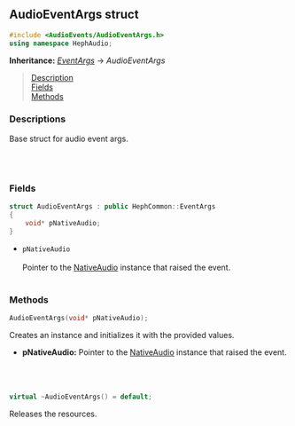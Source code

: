 ## AudioEventArgs struct
```c++
#include <AudioEvents/AudioEventArgs.h>
using namespace HephAudio;
```
**Inheritance:** *[EventArgs](/docs/HephCommon/EventArgs.md)* -> *AudioEventArgs*

> [Description](#description)<br>
[Fields](#fields)<br>
[Methods](#methods)


### Descriptions
Base struct for audio event args.

<br><br>


### Fields

```c++
struct AudioEventArgs : public HephCommon::EventArgs
{
    void* pNativeAudio;
}
```

- ``pNativeAudio``
<br><br>
Pointer to the [NativeAudio](/docs/HephAudio/NativeAudio/NativeAudio.md) instance that raised the event.
<br><br>


### Methods

```c++
AudioEventArgs(void* pNativeAudio);
```
Creates an instance and initializes it with the provided values.
- **pNativeAudio:** Pointer to the [NativeAudio](/docs/HephAudio/NativeAudio/NativeAudio.md) instance that raised the event.
<br><br><br><br>

```c++
virtual ~AudioEventArgs() = default;
```
Releases the resources.

